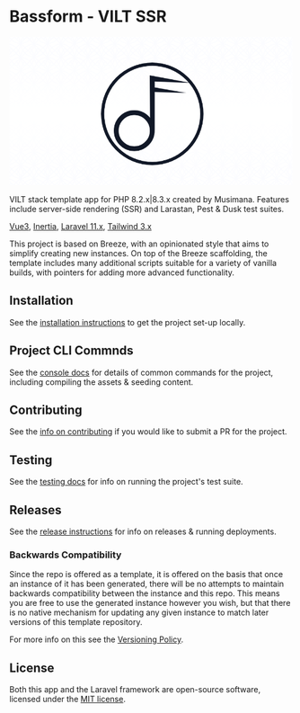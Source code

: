 # Bassform - VILT SSR

![Bassform - VILT SSR](resources/img/banner-readme.png)

VILT stack template app for PHP 8.2.x|8.3.x created by Musimana. Features include server-side rendering (SSR) and Larastan, Pest & Dusk test suites.

[Vue3](https://vuejs.org/),
[Inertia](https://inertiajs.com/),
[Laravel 11.x](https://laravel.com/docs),
[Tailwind 3.x](https://tailwindcss.com/docs)

This project is based on Breeze, with an opinionated style that aims to simplify creating new instances. On top of the Breeze scaffolding,
the template includes many additional scripts suitable for a variety of vanilla builds, with pointers for adding more advanced functionality.

## Installation

See the [installation instructions](.docs/INSTALL.md) to get the project set-up locally.

## Project CLI Commnds

See the [console docs](.docs/CONSOLE.md) for details of common commands for the project, including compiling the assets & seeding content.

## Contributing

See the [info on contributing](.docs/CONTRIBUTING.md) if you would like to submit a PR for the project.

## Testing

See the [testing docs](.docs/TESTING.md) for info on running the project's test suite.

## Releases

See the [release instructions](.docs/RELEASE.md) for info on releases & running deployments.

### Backwards Compatibility

Since the repo is offered as a template, it is offered on the basis that once an instance of it has been generated,
there will be no attempts to maintain backwards compatibility between the instance and this repo.
This means you are free to use the generated instance however you wish,
but that there is no native mechanism for updating any given instance to match later versions of this template repository.

For more info on this see the [Versioning Policy](.docs/RELEASE.md#versioning-policy).

## License

Both this app and the Laravel framework are open-source software, licensed under the [MIT license](https://opensource.org/licenses/MIT).

